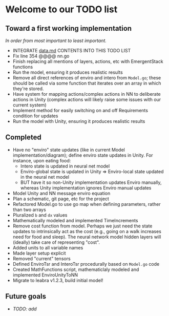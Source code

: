 <h1>Welcome to our TODO list</h1>

 <h2>Toward a first working implementation</h2>
 
 *In order from most important to least important.*
 
 * INTEGRATE [data.md](data.md) CONTENTS INTO THIS TODO LIST 
 * Fix line 354 @@@@ nn.go
 * Finish replacing all mentions of layers, actions, etc with EmergentStack functions
 * Run the model, ensuring it produces realistic results
 * Remove all direct references of enviro and intero from `Model.go`; these should be called via some function that iterates over an array in which they're stored.
 * Have system for mapping actions/complex actions in NN to deliberate actions in Unity (complex actions will likely raise some issues with our current system)
 * Implement method for easily switching on and off Requirements condition for updates
 * Run the model with Unity, ensuring it produces realistic results
 
 <h2>Completed</h2>

 * Have no "enviro" state updates (like in current Model implementation/diagram); define enviro state updates in Unity. For instance, upon eating food:
   * Intero state is updated in neural net model
   * Enviro-global state is updated in Unity => Enviro-local state updated in the neural net model
   * BUT have it so non-Unity implementation updates Enviro manually, whereas Unity implementation ignores Enviro manual updates
 * Model Unity and NN message enviro equation 
 * Plan a schematic, git page, etc for the project
 * Refactored Model.go to use go map when defining parameters, rather than two arrays
 * Pluralized `b` and `dx` values
 * Mathematically modeled and implemented TimeIncrements
 * Remove cost function from model.  Perhaps we just need the state updates to intrinsically act as the cost (e.g., going on a walk increases need for food and sleep).  The neural network model hidden layers will (ideally) take care of representing "cost".
 * Added units to all variable names
 * Made layer setup explicit
 * Removed "current" tensors
 * Defined EnviroTsr and InteroTsr procedurally based on `Model.go` code
 * Created MathFunctions script, mathematiclaly modeled and implemented EnviroUnityToNN
 * Migrate to leabra v1.2.3, build initial model!

 <h2>Future goals</h2>
 
 * *TODO: add*
 